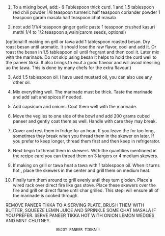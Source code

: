 1. To a mixing bowl, add:-
   6 Tablespoon thick curd.
   1 and 1.5 tablespoon red chili powder
   1/8 teaspoon turmeric
   half teaspoon coriander powder
   1 teaspoon garam masala
   half teaspoon chat masala

2. next add
   1/1/4 teaspoon ginger garlic paste
   1 teaspoon crushed kasuri methi
   1/4 to 1/2 teaspoon ajwain(carom seeds, optional)

 (optional:If making on grill or tawa add 1 tablespoon roasted besan. Dry roast besan until aromatic. It should lose the raw flavor, cool and add it. Or roast the besan in 1.5 tablespoon oil until fregrant and then cool it. Later mix with the marinade. Do not skip using besan it helps to hold the curd well to the paneer tikka. It also brings th  eout a good flavour and will avoid messing uo the tawa. This is done by many chefs for the extra flavour.)  

3. Add 1.5 tablespoon oil. I have used mustard oil, you can also use any other oil.

4. Mix everything well. The marinade must be thick. Taste the marinade and add salt and spices if needed.

5. Add capsicum and onions. Coat them well with the marinade.

6. Move the vegiies to one side of the bowl and add 200 grams cubed paneer and gently coat them as well. Handle with care they may break.

7. Cover and rest them in fridge for an hour. If you leave the for too long, sometimes they break when you thread them in the skewer on later. If you prefer to keep longer, thread them first and then keep in refrigerator.

8. Next begin to thread them in skewers. With the quantities mentioned in the recipe card you can thread them on 3 largers or 4 medium skewers.

9. If making on grill or tawa heat a tawa with 1 tablespoon oil. When it turns hot , place the skewers in the center and grill them on medium heat.

10. Finally turn them around to grill evenly until they turn gloden. Place a wired rack over direct fire like gas stove. Place these skewers over the fire and grill on direct flame until char grilled. This stepl will ensure all of the marinade is cooked through.

REMOVE PANEER TIKKA TO A SERVING PLATE, BRUSH THEM WITH BUTTER, SQUEEZE LEMIN JUICE AND SPRINKLE SOME CHAT MASALA IF YOU PREFER. SERVE PANEER TIKKA HOT WITH ONION LEMON WEDGES AND MINT CHUTNEY.


                           ENJOY PANEER TIKKA!!